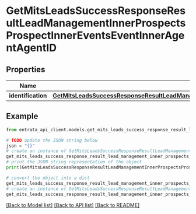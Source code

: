 # GetMitsLeadsSuccessResponseResultLeadManagementInnerProspectsProspectInnerEventsEventInnerAgentAgentID


## Properties

Name | Type | Description | Notes
------------ | ------------- | ------------- | -------------
**identification** | [**GetMitsLeadsSuccessResponseResultLeadManagementInnerProspectsProspectInnerEventsEventInnerAgentAgentIDIdentification**](GetMitsLeadsSuccessResponseResultLeadManagementInnerProspectsProspectInnerEventsEventInnerAgentAgentIDIdentification.md) |  | [optional] 

## Example

```python
from entrata_api_client.models.get_mits_leads_success_response_result_lead_management_inner_prospects_prospect_inner_events_event_inner_agent_agent_id import GetMitsLeadsSuccessResponseResultLeadManagementInnerProspectsProspectInnerEventsEventInnerAgentAgentID

# TODO update the JSON string below
json = "{}"
# create an instance of GetMitsLeadsSuccessResponseResultLeadManagementInnerProspectsProspectInnerEventsEventInnerAgentAgentID from a JSON string
get_mits_leads_success_response_result_lead_management_inner_prospects_prospect_inner_events_event_inner_agent_agent_id_instance = GetMitsLeadsSuccessResponseResultLeadManagementInnerProspectsProspectInnerEventsEventInnerAgentAgentID.from_json(json)
# print the JSON string representation of the object
print(GetMitsLeadsSuccessResponseResultLeadManagementInnerProspectsProspectInnerEventsEventInnerAgentAgentID.to_json())

# convert the object into a dict
get_mits_leads_success_response_result_lead_management_inner_prospects_prospect_inner_events_event_inner_agent_agent_id_dict = get_mits_leads_success_response_result_lead_management_inner_prospects_prospect_inner_events_event_inner_agent_agent_id_instance.to_dict()
# create an instance of GetMitsLeadsSuccessResponseResultLeadManagementInnerProspectsProspectInnerEventsEventInnerAgentAgentID from a dict
get_mits_leads_success_response_result_lead_management_inner_prospects_prospect_inner_events_event_inner_agent_agent_id_from_dict = GetMitsLeadsSuccessResponseResultLeadManagementInnerProspectsProspectInnerEventsEventInnerAgentAgentID.from_dict(get_mits_leads_success_response_result_lead_management_inner_prospects_prospect_inner_events_event_inner_agent_agent_id_dict)
```
[[Back to Model list]](../README.md#documentation-for-models) [[Back to API list]](../README.md#documentation-for-api-endpoints) [[Back to README]](../README.md)


